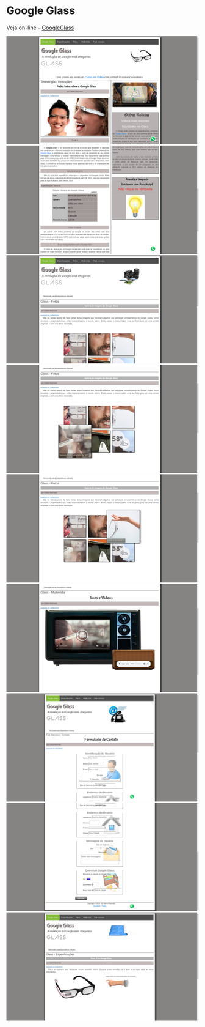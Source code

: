 # Google Glass

Veja on-line - [GoogleGlass](https://machado12.github.io/googleglass/index.html)

<img src="/imagens/glass1.png" >
<img src="/imagens/glass2.png" >
<img src="/imagens/glass3.png" >
<img src="/imagens/glass4.png" >
<img src="/imagens/glass5.png" >
<img src="/imagens/glass6.png" >
<img src="/imagens/glass7.png" >
<img src="/imagens/glass8.png" >
<img src="/imagens/glass9.png" >
